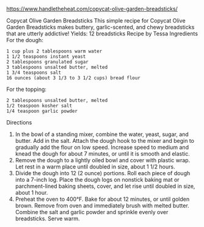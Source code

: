https://www.handletheheat.com/copycat-olive-garden-breadsticks/

Copycat Olive Garden Breadsticks
This simple recipe for Copycat Olive Garden Breadsticks makes buttery, garlic-scented, and chewy breadsticks that are utterly addictive!
Yields: 12 breadsticks
Recipe by Tessa
Ingredients
For the dough:

    1 cup plus 2 tablespoons warm water
    1 1/2 teaspoons instant yeast
    2 tablespoons granulated sugar
    3 tablespoons unsalted butter, melted
    1 3/4 teaspoons salt
    16 ounces (about 3 1/3 to 3 1/2 cups) bread flour

For the topping:

    2 tablespoons unsalted butter, melted
    1/2 teaspoon kosher salt
    1/4 teaspoon garlic powder

Directions

1. In the bowl of a standing mixer, combine the water, yeast, sugar, and butter. Add in the salt. Attach the dough hook to the mixer and begin to gradually add the flour on low speed. Increase speed to medium and knead the dough for about 7 minutes, or until it is smooth and elastic.
2. Remove the dough to a lightly oiled bowl and cover with plastic wrap. Let rest in a warm place until doubled in size, about 1 1/2 hours.
3. Divide the dough into 12 (2 ounce) portions. Roll each piece of dough into a 7-inch log. Place the dough logs on nonstick baking mat or parchment-lined baking sheets, cover, and let rise until doubled in size, about 1 hour.
4. Preheat the oven to 400°F. Bake for about 12 minutes, or until golden brown. Remove from oven and immediately brush with melted butter. Combine the salt and garlic powder and sprinkle evenly over breadsticks. Serve warm.
